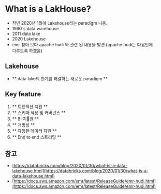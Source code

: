 # What is a LakHouse?

- 작년 2020년 1월에 Lakehouse라는 paradigm 나옴.
- 1980`s data warehouse
- 2011 data lake
- 2020 Lakehouse
- emr 찾아 보다 apache hudi 와 관련 된 내용을 발견.(apache hudi는 다음번에 다루도록 하겠음)

## Lakehouse

- ** data lake의 한계를 해결하는 새로운 paradigm **


## Key feature

1. ** 트랜잭션 지원 **
2. ** 스키마 적용 및 커버넌스 **
3. ** BI 지원 **
4. ** 개방성 **
5. ** 다양한 데이터 지원 **
6. ** End to end 스트리밍 **


## 참고

- [https://databricks.com/blog/2020/01/30/what-is-a-data-lakehouse.html](https://databricks.com/blog/2020/01/30/what-is-a-data-lakehouse.html)
- [https://docs.aws.amazon.com/emr/latest/ReleaseGuide/emr-hudi.html](https://docs.aws.amazon.com/emr/latest/ReleaseGuide/emr-hudi.html)